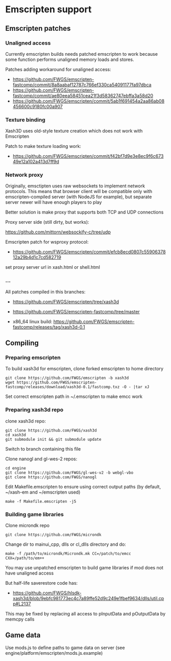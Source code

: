 # Emscripten support

## Emscripten patches

### Unaligned access

Currently emscripten builds needs patched emscripten to work because some function performs unaligned memory loads and stores.

Patches adding workaround for unaligned access:

* https://github.com/FWGS/emscripten-fastcomp/commit/8a8aabaf12787c766ef330ca54091177fa97dbca
* https://github.com/FWGS/emscripten-fastcomp/commit/ae80eea58451cea21f3d58362747ebffa3a58d20
* https://github.com/FWGS/emscripten/commit/5ab1f691454a2aa86ab08456600c9180fc00a907

### Texture binding

Xash3D uses old-style texture creation which does not work with Emscripten

Patch to make texture loading work:

* https://github.com/FWGS/emscripten/commit/f42bf7d9e3e8ec9f6c67349e12a102a413d7ff9d

### Network proxy

Originally, emsctipten uses raw websockets to implement network protocols.
This means that browser client will be compatible only with emscripten-compiled server (with NodeJS for example),
but separate server newer will have enough players to play

Better solution is make proxy that supports both TCP and UDP connections

Proxy server side (still dirty, but works):

https://github.com/mittorn/websockify-c/tree/udp

Emscripten patch for wsproxy protocol:
* https://github.com/FWGS/emscripten/commit/efcb8ecd0807c5590637812a29b4d1c7cd582719

set proxy server url in xash.html or shell.html

### ...

All patches compiled in this branches:

* https://github.com/FWGS/emscripten/tree/xash3d
* https://github.com/FWGS/emscripten-fastcomp/tree/master

* x86_64 linux build: https://github.com/FWGS/emscripten-fastcomp/releases/tag/xash3d-0.1

## Compiling

### Preparing emscripten

To build xash3d for emscripten, clone forked emscripten to home directory

```
git clone https://github.com/FWGS/emscripten -b xash3d
wget https://github.com/FWGS/emscripten-fastcomp/releases/download/xash3d-0.1/fastcomp.txz -O - |tar xJ
```

Set correct emscripten path in ~/.emscripten to make emcc work

### Preparing xash3d repo

clone xash3d repo:

```
git clone https://github.com/FWGS/xash3d
cd xash3d
git submodule init && git submodule update
```

Switch to branch containing this file

Clone nanogl and gl-wes-2 repos:

```
cd engine
git clone https://github.com/FWGS/gl-wes-v2 -b webgl-vbo
git clone https://github.com/FWGS/nanogl
```

Edit Makefile.emscripten to ensure using correct output paths (by default, ~/xash-em and ~/emscripten used)

`make -f Makefile.emscripten -j5`

### Building game libraries

Clone microndk repo

`git clone https://github.com/FWGS/microndk`

Change dir to mainui_cpp, dlls or cl_dlls directory and do:

`make -f /path/to/microndk/Microndk.mk CC=/patch/to/emcc CXX=/path/to/em++`

You may use unpatched emscripten to build game libraries if mod does not have unaligned access

But half-life saverestore code has:
* https://github.com/FWGS/hlsdk-xash3d/blob/9ebfc981773ec4c7a89ffe52d9c249e1fbef9634/dlls/util.cpp#L2137

This may be fixed by replacing all access to pInputData and pOutputData by memcpy calls

## Game data

Use mods.js to define paths to game data on server (see engine/platform/emscripten/mods.js.example)
